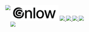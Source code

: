 <img width=30% src="https://raw.githubusercontent.com/gnlow/gnlow/master/identity/gnlow/banner_210831.png"/>
<img align=left height=70px src="https://sensa-co.s3-eu-west-1.amazonaws.com/emojis/Heart.svg"/>
<a href="https://vercel.com">
  <img height=30px src="https://img.shields.io/badge/Vercel-000000?style=for-the-badge&logo=vercel&logoColor=fff"/>
</a>
<a href="https://deno.land">
  <img height=30px src="https://img.shields.io/badge/Deno-000000?style=for-the-badge&logo=deno&logoColor=fff"/>
</a>
<a href="https://www.typescriptlang.org">
  <img height=30px src="https://img.shields.io/badge/TS-007ACC?style=for-the-badge&logo=typescript&logoColor=fff"/>
</a>
<a href="https://svelte.dev">
  <img height=30px src="https://img.shields.io/badge/Svelte-FF3E00?style=for-the-badge&logo=svelte&logoColor=fff"/>
</a>
<br/>
<a href="https://solved.ac/profile/gnlowing">
  <img height=30px src="https://img.shields.io/badge/solved.ac-B5-9d4900?style=for-the-badge&logoColor=fff"/>
</a>
